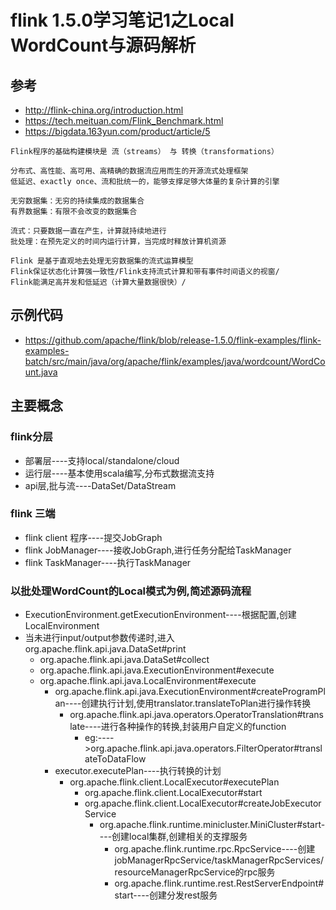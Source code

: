 # flink 1.5.0学习笔记1之Local WordCount与源码解析
## 参考
- http://flink-china.org/introduction.html
- https://tech.meituan.com/Flink_Benchmark.html
- https://bigdata.163yun.com/product/article/5
```
Flink程序的基础构建模块是 流（streams） 与 转换（transformations）

分布式、高性能、高可用、高精确的数据流应用而生的开源流式处理框架
低延迟、exactly once、流和批统一的，能够支撑足够大体量的复杂计算的引擎

无穷数据集：无穷的持续集成的数据集合
有界数据集：有限不会改变的数据集合

流式：只要数据一直在产生，计算就持续地进行
批处理：在预先定义的时间内运行计算，当完成时释放计算机资源

Flink 是基于直观地去处理无穷数据集的流式运算模型
Flink保证状态化计算强一致性/Flink支持流式计算和带有事件时间语义的视窗/
Flink能满足高并发和低延迟（计算大量数据很快）/
```
## 示例代码
- https://github.com/apache/flink/blob/release-1.5.0/flink-examples/flink-examples-batch/src/main/java/org/apache/flink/examples/java/wordcount/WordCount.java
## 主要概念
### flink分层
- 部署层----支持local/standalone/cloud
- 运行层----基本使用scala编写,分布式数据流支持
- api层,批与流----DataSet/DataStream
### flink 三端
- flink client 程序----提交JobGraph
- flink JobManager----接收JobGraph,进行任务分配给TaskManager
- flink TaskManager----执行TaskManager
### 以批处理WordCount的Local模式为例,简述源码流程
- ExecutionEnvironment.getExecutionEnvironment----根据配置,创建LocalEnvironment
- 当未进行input/output参数传递时,进入org.apache.flink.api.java.DataSet#print
    - org.apache.flink.api.java.DataSet#collect
    - org.apache.flink.api.java.ExecutionEnvironment#execute
    - org.apache.flink.api.java.LocalEnvironment#execute
        - org.apache.flink.api.java.ExecutionEnvironment#createProgramPlan----创建执行计划,使用translator.translateToPlan进行操作转换
            - org.apache.flink.api.java.operators.OperatorTranslation#translate----进行各种操作的转换,封装用户自定义的function
                - eg:---->org.apache.flink.api.java.operators.FilterOperator#translateToDataFlow
        - executor.executePlan----执行转换的计划
            - org.apache.flink.client.LocalExecutor#executePlan
                - org.apache.flink.client.LocalExecutor#start
                - org.apache.flink.client.LocalExecutor#createJobExecutorService
                    - org.apache.flink.runtime.minicluster.MiniCluster#start----创建local集群,创建相关的支撑服务
                        - org.apache.flink.runtime.rpc.RpcService----创建jobManagerRpcService/taskManagerRpcServices/resourceManagerRpcService的rpc服务
                        - org.apache.flink.runtime.rest.RestServerEndpoint#start----创建分发rest服务